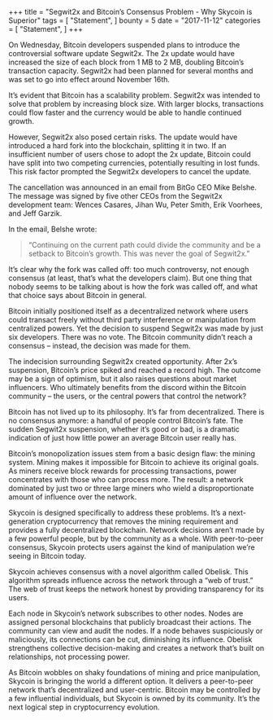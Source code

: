 +++
title = "Segwit2x and Bitcoin’s Consensus Problem - Why Skycoin is Superior"
tags = [
    "Statement",
]
bounty = 5
date = "2017-11-12"
categories = [
    "Statement",
]
+++

On Wednesday, Bitcoin developers suspended plans to introduce the controversial software update Segwit2x. The 2x update would have increased the size of each block from 1 MB to 2 MB, doubling Bitcoin’s transaction capacity. Segwit2x had been planned for several months and was set to go into effect around November 16th. 

It’s evident that Bitcoin has a scalability problem. Segwit2x was intended to solve that problem by increasing block size. With larger blocks, transactions could flow faster and the currency would be able to handle continued growth. 

However, Segwit2x also posed certain risks. The update would have introduced a hard fork into the blockchain, splitting it in two. If an insufficient number of users chose to adopt the 2x update, Bitcoin could have split into two competing currencies, potentially resulting in lost funds. This risk factor prompted the Segwit2x developers to cancel the update.

The cancellation was announced in an email from BitGo CEO Mike Belshe. The message was signed by five other CEOs from the Segwit2x development team: Wences Casares, Jihan Wu, Peter Smith, Erik Voorhees, and Jeff Garzik. 

In the email, Belshe wrote:

>“Continuing on the current path could divide the community and be a setback to Bitcoin’s growth. This was never the goal of Segwit2x.”

It’s clear why the fork was called off: too much controversy, not enough consensus (at least, that’s what the developers claim). But one thing that nobody seems to be talking about is how the fork was called off, and what that choice says about Bitcoin in general. 

Bitcoin initially positioned itself as a decentralized network where users could transact freely without third party interference or manipulation from centralized powers. Yet the decision to suspend Segwit2x was made by just six developers. There was no vote. The Bitcoin community didn’t reach a consensus – instead, the decision was made for them.

The indecision surrounding Segwit2x created opportunity. After 2x’s suspension, Bitcoin’s price spiked and reached a record high. The outcome may be a sign of optimism, but it also raises questions about market influencers. Who ultimately benefits from the discord within the Bitcoin community – the users, or the central powers that control the network?

Bitcoin has not lived up to its philosophy. It’s far from decentralized. There is no consensus anymore: a handful of people control Bitcoin’s fate. The sudden Segwit2x suspension, whether it’s good or bad, is a dramatic indication of just how little power an average Bitcoin user really has.

Bitcoin’s monopolization issues stem from a basic design flaw: the mining system. Mining makes it impossible for Bitcoin to achieve its original goals. As miners receive block rewards for processing transactions, power concentrates with those who can process more. The result: a network dominated by just two or three large miners who wield a disproportionate amount of influence over the network.

Skycoin is designed specifically to address these problems. It’s a next-generation cryptocurrency that removes the mining requirement and provides a fully decentralized blockchain. Network decisions aren’t made by a few powerful people, but by the community as a whole. With peer-to-peer consensus, Skycoin protects users against the kind of manipulation we’re seeing in Bitcoin today.

Skycoin achieves consensus with a novel algorithm called Obelisk. This algorithm spreads influence across the network through a “web of trust.” The web of trust keeps the network honest by providing transparency for its users. 

Each node in Skycoin’s network subscribes to other nodes. Nodes are assigned personal blockchains that publicly broadcast their actions. The community can view and audit the nodes. If a node behaves suspiciously or maliciously, its connections can be cut, diminishing its influence. Obelisk strengthens collective decision-making and creates a network that’s built on relationships, not processing power.

As Bitcoin wobbles on shaky foundations of mining and price manipulation, Skycoin is bringing the world a different option. It delivers a peer-to-peer network that’s decentralized and user-centric. Bitcoin may be controlled by a few influential individuals, but Skycoin is owned by its community. It’s the next logical step in cryptocurrency evolution.
